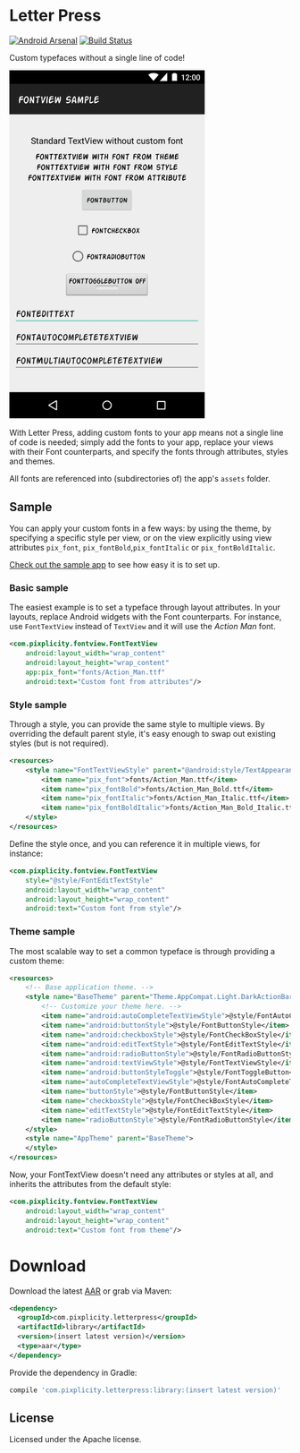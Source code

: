 Letter Press
==============
[![Android Arsenal](https://img.shields.io/badge/Android%20Arsenal-Letter%20Press-brightgreen.svg?style=flat)](http://android-arsenal.com/details/1/2120)
[![Build Status](https://travis-ci.org/Pixplicity/letterpress.svg)](https://travis-ci.org/Pixplicity/letterpress)

Custom typefaces without a single line of code!

<img src="https://raw.githubusercontent.com/Pixplicity/letterpress/master/raw/sample.png" width="350px"/>

With Letter Press, adding custom fonts to your app means not a single line of code is needed; simply add the fonts to your app, replace your views with their Font counterparts, and specify the fonts through attributes, styles and themes.

All fonts are referenced into (subdirectories of) the app's `assets` folder.

## Sample

You can apply your custom fonts in a few ways: by using the theme, by specifying a specific style per view, or on the view explicitly using view attributes `pix_font`, `pix_fontBold`,`pix_fontItalic` or `pix_fontBoldItalic`.

[Check out the sample app](https://github.com/Pixplicity/letterpress/tree/master/app) to see how easy it is to set up.

### Basic sample

The easiest example is to set a typeface through layout attributes. In your layouts, replace Android widgets with the Font counterparts. For instance, use `FontTextView` instead of `TextView` and it will use the *Action Man* font.

```XML
<com.pixplicity.fontview.FontTextView
    android:layout_width="wrap_content"
    android:layout_height="wrap_content"
    app:pix_font="fonts/Action_Man.ttf"
    android:text="Custom font from attributes"/>
```

### Style sample

Through a style, you can provide the same style to multiple views. By overriding the default parent style, it's easy enough to swap out existing styles (but is not required).

```XML
<resources>
    <style name="FontTextViewStyle" parent="@android:style/TextAppearance.Widget.TextView">
        <item name="pix_font">fonts/Action_Man.ttf</item>
        <item name="pix_fontBold">fonts/Action_Man_Bold.ttf</item>
        <item name="pix_fontItalic">fonts/Action_Man_Italic.ttf</item>
        <item name="pix_fontBoldItalic">fonts/Action_Man_Bold_Italic.ttf</item>
    </style>
</resources>
```

Define the style once, and you can reference it in multiple views, for instance:

```XML
<com.pixplicity.fontview.FontTextView
    style="@style/FontEditTextStyle"
    android:layout_width="wrap_content"
    android:layout_height="wrap_content"
    android:text="Custom font from style"/>
```

### Theme sample

The most scalable way to set a common typeface is through providing a custom theme:

```XML
<resources>
    <!-- Base application theme. -->
    <style name="BaseTheme" parent="Theme.AppCompat.Light.DarkActionBar">
        <!-- Customize your theme here. -->
        <item name="android:autoCompleteTextViewStyle">@style/FontAutoCompleteTextViewStyle</item>
        <item name="android:buttonStyle">@style/FontButtonStyle</item>
        <item name="android:checkboxStyle">@style/FontCheckBoxStyle</item>
        <item name="android:editTextStyle">@style/FontEditTextStyle</item>
        <item name="android:radioButtonStyle">@style/FontRadioButtonStyle</item>
        <item name="android:textViewStyle">@style/FontTextViewStyle</item>
        <item name="android:buttonStyleToggle">@style/FontToggleButton</item>
        <item name="autoCompleteTextViewStyle">@style/FontAutoCompleteTextViewStyle</item>
        <item name="buttonStyle">@style/FontButtonStyle</item>
        <item name="checkboxStyle">@style/FontCheckBoxStyle</item>
        <item name="editTextStyle">@style/FontEditTextStyle</item>
        <item name="radioButtonStyle">@style/FontRadioButtonStyle</item>
    </style>
    <style name="AppTheme" parent="BaseTheme">
    </style>
</resources>
```

Now, your FontTextView doesn't need any attributes or styles at all, and inherits the attributes from the default style:

```XML
<com.pixplicity.fontview.FontTextView
    android:layout_width="wrap_content"
    android:layout_height="wrap_content"
    android:text="Custom font from theme"/>
```

# Download

Download the latest [AAR](http://search.maven.org/#search|ga|1|g:"com.pixplicity.letterpress") or grab via Maven:

```XML
<dependency>
  <groupId>com.pixplicity.letterpress</groupId>
  <artifactId>library</artifactId>
  <version>(insert latest version)</version>
  <type>aar</type>
</dependency>
```

Provide the dependency in Gradle:
```Groovy
compile 'com.pixplicity.letterpress:library:(insert latest version)'
```

## License

Licensed under the Apache license.
